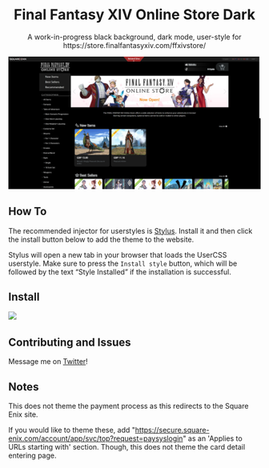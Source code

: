 <p align="center">
  <h1 align="center">Final Fantasy XIV Online Store Dark</h1>
  <p align="center">A work-in-progress black background, dark mode, user-style for https://store.finalfantasyxiv.com/ffxivstore/</p>
  <p align="center">
    <img src="https://raw.githubusercontent.com/ipsusu/ffxivstore-dark/master/images/ver0-1-0.png">
  </p>
</p>

## How To
The recommended injector for userstyles is [Stylus](https://add0n.com/stylus.html).
Install it and then click the install button below to add the theme to the website.

Stylus will open a new tab in your browser that loads the UserCSS userstyle. Make sure to press the `Install style` button, which will be followed by the text “Style Installed” if the installation is successful.

## Install

[![](https://img.shields.io/badge/install%20with-stylus-006666?style=flat-square)](https://github.com/ipsusu/ffxivstore-dark/raw/master/ffxivstore-dark.user.css)

## Contributing and Issues

Message me on [Twitter](https://twitter.com/ipsusu)!

## Notes

This does not theme the payment process as this redirects to the Square Enix site.

If you would like to theme these, add "https://secure.square-enix.com/account/app/svc/top?request=paysyslogin" as an 'Applies to URLs starting with' section. Though, this does not theme the card detail entering page.